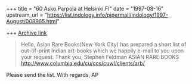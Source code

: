 +++
title = "60 Asko.Parpola at Helsinki.FI"
date = "1997-08-16"
upstream_url = "https://list.indology.info/pipermail/indology/1997-August/008965.html"

+++
[Archive link](https://list.indology.info/pipermail/indology/1997-August/008965.html)

>Hello,
>Asian Rare Books(New York City) has prepared a short
>list of out-of-print Indian art-books which we
>happily e-mail to you upon your request.
>Thank you,
>Stephen Feldman
>ASIAN RARE BOOKS
>http://www.columbia.edu/cu/ccs/cuwl/clients/arb/

Please send the list. With regards,  AP








